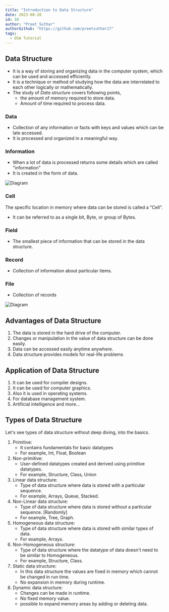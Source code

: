 ```yaml
---
title: "Introduction to Data Structure"
date: 2023-08-28
id: 10
author: "Preet Suthar"
authorGithub: "https://github.com/preetsuthar17"
tags:
  - DSA Tutorial
---
```


## Data Structure

- It is a way of storing and organizing data in the computer system, which can be used and accessed efficiently.
- It is a technique or method of studying how the data are interrelated to each other logically or mathematically.
- The study of _Data structure_ covers following points,
  - the amount of memory required to store data.
  - Amount of time required to process data.

### Data

- Collection of any information or facts with keys and values which can be late accessed.
- It is processed and organized in a meaningful way.

### Information

- When a lot of data is processed returns some details which are called "information"
- It is created in the form of data.

![Diagram](https://github.com/preetsuthar17/basic-DSA-notes/assets/75468116/50db56ac-6411-45eb-97cd-9e7f0e87e63b)

### Cell

The specific location in memory where data can be stored is called a "Cell".

- It can be referred to as a single bit, Byte, or group of Bytes.

### Field

- The smallest piece of information that can be stored in the data structure.

### Record

- Collection of information about particular items.

### File

- Collection of records

![Diagram](https://github.com/preetsuthar17/basic-DSA-notes/assets/75468116/53cfecb2-7f4c-49f7-bc35-ae74c3deaa6e)

## Advantages of Data Structure

1. The data is stored in the hard drive of the computer.
2. Changes or manipulation in the value of data structure can be done easily.
3. Data can be accessed easily anytime anywhere.
4. Data structure provides models for real-life problems

## Application of Data Structure

1. It can be used for compiler designs.
2. It can be used for computer graphics.
3. Also it is used in operating systems.
4. For database management system.
5. Artificial intelligence and more...

## Types of Data Structure

Let's see types of data structure without deep diving, into the basics.

1. Primitive:
   - It contains fundamentals for basic datatypes
   - For example, Int, Float, Boolean
2. Non-primitive:
   - User-defined datatypes created and derived using primitive datatypes.
   - For example, Structure, Class, Union
3. Linear data structure:
   - Type of data structure where data is stored with a particular sequence.
   - For example, Arrays, Queue, Stacked.
4. Non-Linear data structure:
   - Type of data structure where data is stored without a particular sequence. [Randomly]
   - For example, Tree, Graph.
5. Homogeneous data structure:
   - Type of data structure where data is stored with similar types of data.
   - For example, Arrays.
6. Non-Homogeneous structure:
   - Type of data structure where the datatype of data doesn't need to be similar to Homogeneous.
   - For example, Structure, Class.
7. Static data structure:
   - In this data structure the values are fixed in memory which cannot be changed in run time.
   - No expansion in memory during runtime.
8. Dynamic data structure:
   - Changes can be made in runtime.
   - No fixed memory value.
   - possible to expand memory areas by adding or deleting data.
